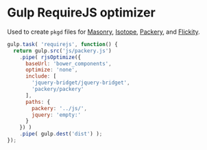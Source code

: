 # Gulp RequireJS optimizer

Used to create `pkgd` files for [Masonry](http://masonry.desandro.com), [Isotope](http://isotope.metafizzy.co), [Packery](http://packery.metafizzy.co), and [Flickity](http://flickity.metafizzy.co).

``` js
gulp.task( 'requirejs', function() {
  return gulp.src('js/packery.js')
    .pipe( rjsOptimize({
      baseUrl: 'bower_components',
      optimize: 'none',
      include: [
        'jquery-bridget/jquery-bridget',
        'packery/packery'
      ],
      paths: {
        packery: '../js/',
        jquery: 'empty:'
      }
    }) )
    .pipe( gulp.dest('dist') );
});
```
